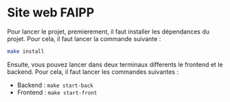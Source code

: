 # Site web FAIPP

Pour lancer le projet, premierement, il faut installer les dépendances du projet. Pour cela, il faut lancer la commande suivante :

```bash
make install
```

Ensuite, vous pouvez lancer dans deux terminaux differents le frontend et le backend. Pour cela, il faut lancer les commandes suivantes :

- Backend : `make start-back`
- Frontend : `make start-front`
